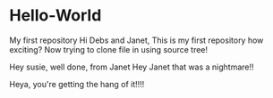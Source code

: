 # Hello-World
My first repository
Hi Debs and Janet,
This is my first repository how exciting?
Now trying to clone file in using source tree!

Hey susie, well done, from Janet
Hey Janet that was a nightmare!!

Heya, you're getting the hang of it!!!!
